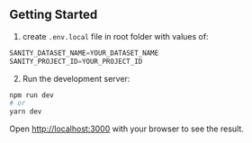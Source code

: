 ## Getting Started

1. create `.env.local` file in root folder with values of:

```javascript
SANITY_DATASET_NAME=YOUR_DATASET_NAME
SANITY_PROJECT_ID=YOUR_PROJECT_ID
```

2. Run the development server:

```bash
npm run dev
# or
yarn dev
```

Open [http://localhost:3000](http://localhost:3000) with your browser to see the result.
